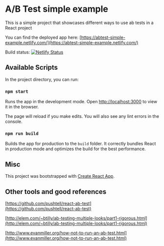 # A/B Test simple example

This is a simple project that showcases different ways to use ab tests in a React project

You can find the deployed app here: [https://abtest-simple-example.netlify.com/](https://abtest-simple-example.netlify.com/)

Build status: [![Netlify Status](https://api.netlify.com/api/v1/badges/97976846-c6b5-41a8-a72f-cae12a9088c1/deploy-status)](https://app.netlify.com/sites/abtest-simple-example/deploys)

## Available Scripts

In the project directory, you can run:

### `npm start`

Runs the app in the development mode.
Open [http://localhost:3000](http://localhost:3000) to view it in the browser.

The page will reload if you make edits.
You will also see any lint errors in the console.

### `npm run build`

Builds the app for production to the `build` folder.
It correctly bundles React in production mode and optimizes the build for the best performance.

## Misc

This project was bootstrapped with [Create React App](https://github.com/facebook/create-react-app).

## Other tools and good references

[https://github.com/pushtell/react-ab-test](https://github.com/pushtell/react-ab-test)

[http://elem.com/~btilly/ab-testing-multiple-looks/part1-rigorous.html](http://elem.com/~btilly/ab-testing-multiple-looks/part1-rigorous.html)

[http://www.evanmiller.org/how-not-to-run-an-ab-test.html](http://www.evanmiller.org/how-not-to-run-an-ab-test.html)
